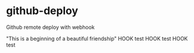 # github-deploy
Github remote deploy with webhook

"This is a beginning of a beautiful friendship"
HOOK test
HOOK test
HOOK test